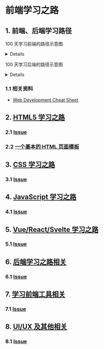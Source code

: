 # 前端学习之路

## 1. 前端、后端学习路径

100 天学习前端的路径示意图
<details>
  <img src="https://raw.githubusercontent.com/apanshi/pics_center/master/tech/front-end.png" width="692" height="485" align=center></img>
</details>

100 天学习后端的路径示意图
<details>
  <img src="https://raw.githubusercontent.com/apanshi/pics_center/master/tech/front-backend.png" width="692" height="582" align=center></img>
</details>

### 1.1 相关资料

- [Web Development Cheat Sheet](https://pro.ctlok.com/blog/2012/04/03/web-app-development-cheat-sheet.html)

## 2. [HTML5 学习之路](/docs/html5.md)

### 2.1 [Issue](https://github.com/tbfed/febase/issues/1)

### 2.2 [一个基本的 HTML 页面模板](/docs/html_template.md)

## 3. [CSS 学习之路](/docs/css.md)

### 3.1 [Issue](https://github.com/tbfed/febase/issues/2)

## 4. [JavaScript 学习之路](/docs/javaScript.md)

### 4.1 [Issue](https://github.com/tbfed/febase/issues/3)

## 5. [Vue/React/Svelte 学习之路](/docs/framework.md)

### 5.1 [Issue](https://github.com/tbfed/febase/issues/4)

## 6. [后端学习之路相关](/docs/front-backend.md)

### 6.1 [Issue](https://github.com/tbfed/febase/issues/5)

## 7. [学习前端工具相关](/docs/tools.md)

### 7.1 [Issue](https://github.com/tbfed/febase/issues/7)

## 8. [UI/UX 及其他相关](/docs/ui.md)

### 8.1 [Issue](https://github.com/tbfed/febase/issues/8)
